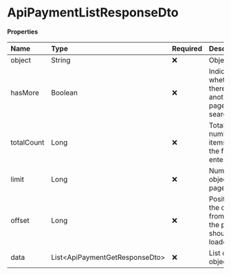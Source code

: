 # ApiPaymentListResponseDto

**Properties**

| Name       | Type                             | Required | Description                                                 |
| :--------- | :------------------------------- | :------- | :---------------------------------------------------------- |
| object     | String                           | ❌       | Object type                                                 |
| hasMore    | Boolean                          | ❌       | Indicates whether there is another page to be searched      |
| totalCount | Long                             | ❌       | Total number of items for the filters entered               |
| limit      | Long                             | ❌       | Number of objects per page                                  |
| offset     | Long                             | ❌       | Position of the object from which the page should be loaded |
| data       | List\<ApiPaymentGetResponseDto\> | ❌       | List of objects                                             |

<!-- This file was generated by liblab | https://liblab.com/ -->
